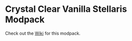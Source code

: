 # Crystal Clear Vanilla Stellaris Modpack
Check out the [Wiki](https://github.com/M1190/crystal-clear-vanilla-stellaris/wiki) for this modpack.